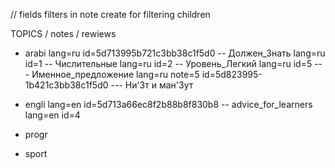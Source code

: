 // fields filters in note 
create for filtering children

TOPICS / notes / rewiews

- arabi lang=ru id=5d713995b721c3bb38c1f5d0 
-- Должен_Знать lang=ru id=1 
-- Числительные lang=ru id=2 
-- Уровень_Легкий lang=ru id=5 
--- Именное_предложение lang=ru note=5 id=5d823995-1b421c3bb38c1f5d0 
--- Ни'3т и ман'3ут
- engli lang=en id=5d713a66ec8f2b88b8f830b8
-- advice_for_learners lang=en id=4

- progr 
- sport